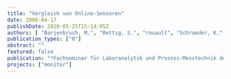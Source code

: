 ```yaml
---
title: "Vergleich von Online-Sensoren"
date: 2008-04-17
publishDate: 2020-05-25T15:14:05Z
authors: [ "Barjenbruch, M.", "Rettig, S.", "rouault", "Schroeder, K." ]
publication_types: ["0"]
abstract: ""
featured: false
publication: "*Fachseminar für Laboranalytik und Prozess-Messtechnik der Fa. Hach-Lange, Berlin*"
projects: ["monitor"]
---
```


